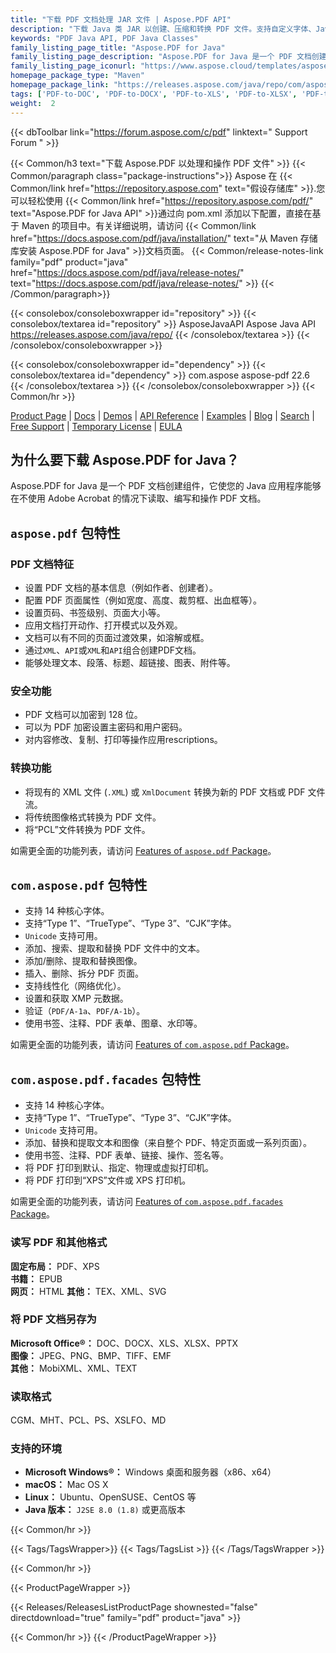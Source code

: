 ```yaml
---
title: "下载 PDF 文档处理 JAR 文件 | Aspose.PDF API"
description: "下载 Java 类 JAR 以创建、压缩和转换 PDF 文件。支持自定义字体、JavaScript、书签、图像、导出、注释、表单和打印。"
keywords: "PDF Java API, PDF Java Classes"
family_listing_page_title: "Aspose.PDF for Java"
family_listing_page_description: "Aspose.PDF for Java 是一个 PDF 文档创建 API，它使 Java 应用程序能够在不使用 Adobe Acrobat 的情况下读取、编写和操作 PDF 文档。它支持处理 PDF、XFA、TXT、HTML、PCL、XML、XPS 和图像文件格式。"
family_listing_page_iconurl: "https://www.aspose.cloud/templates/aspose/App_Themes/V3/images/pdf/272x272/aspose_pdf-for-java-min.png"
homepage_package_type: "Maven"
homepage_package_link: "https://releases.aspose.com/java/repo/com/aspose/aspose-pdf/"
tags: ['PDF-to-DOC', 'PDF-to-DOCX', 'PDF-to-XLS', 'PDF-to-XLSX', 'PDF-to-PPTX', 'PDF-to-TIFF', 'PDF-to-SVG', 'PDF-to-EPUB', 'PDF-to-LaTeX', 'PDF-to-TeX', 'PDF-to-TXT', 'PDF-to-XPS', 'PDFA-to-PDF']
weight:  2
---
```


{{< dbToolbar link="https://forum.aspose.com/c/pdf" linktext=" Support Forum " >}}

{{< Common/h3 text="下载 Aspose.PDF 以处理和操作 PDF 文件"  >}}
{{< Common/paragraph class="package-instructions">}}
Aspose 在
{{< Common/link href="https://repository.aspose.com" text="假设存储库"  >}}.您可以轻松使用
{{< Common/link href="https://repository.aspose.com/pdf/" text="Aspose.PDF for Java API"  >}}通过向 pom.xml 添加以下配置，直接在基于 Maven 的项目中。有关详细说明，请访问
{{< Common/link href="https://docs.aspose.com/pdf/java/installation/" text="从 Maven 存储库安装 Aspose.PDF for Java"  >}}文档页面。
{{< Common/release-notes-link family="pdf" product="java" href="https://docs.aspose.com/pdf/java/release-notes/" text="https://docs.aspose.com/pdf/java/release-notes/"  >}}
{{< /Common/paragraph>}}

{{< consolebox/consoleboxwrapper id="repository" >}}
   {{< consolebox/textarea id="repository" >}} 
      <repository>
      <id>AsposeJavaAPI</id>
      <name>Aspose Java API</name>
      <url>https://releases.aspose.com/java/repo/</url>
      </repository> 
   {{< /consolebox/textarea >}}
{{< /consolebox/consoleboxwrapper >}}

{{< consolebox/consoleboxwrapper id="dependency" >}}
   {{< consolebox/textarea id="dependency" >}}
      <dependency>
      <groupId>com.aspose</groupId>
      <artifactId>aspose-pdf</artifactId>
      <version>22.6</version>
      </dependency>
   {{< /consolebox/textarea >}}
{{< /consolebox/consoleboxwrapper >}}
{{< Common/hr >}}

[Product Page](https://products.aspose.com/pdf/java) | [Docs](https://docs.aspose.com/pdf/java/) | [Demos](https://products.aspose.app/pdf/family) | [API Reference](https://reference.aspose.com/pdf/java) | [Examples](https://github.com/aspose-pdf/Aspose.PDF-for-Java/tree/master/Examples) | [Blog](https://blog.aspose.com/category/pdf/) | [Search](https://search.aspose.com/) | [Free Support](https://forum.aspose.com/c/pdf) | [Temporary License](https://purchase.aspose.com/temporary-license) | [EULA](https://about.aspose.com/legal/eula/)

## 为什么要下载 Aspose.PDF for Java？

Aspose.PDF for Java 是一个 PDF 文档创建组件，它使您的 Java 应用程序能够在不使用 Adobe Acrobat 的情况下读取、编写和操作 PDF 文档。

## `aspose.pdf` 包特性

### PDF 文档特征

- 设置 PDF 文档的基本信息（例如作者、创建者）。
- 配置 PDF 页面属性（例如宽度、高度、裁剪框、出血框等）。
- 设置页码、书签级别、页面大小等。
- 应用文档打开动作、打开模式以及外观。
- 文档可以有不同的页面过渡效果，如溶解或框。
- 通过`XML`、`API`或`XML`和`API`组合创建PDF文档。
- 能够处理文本、段落、标题、超链接、图表、附件等。

### 安全功能

- PDF 文档可以加密到 128 位。
- 可以为 PDF 加密设置主密码和用户密码。
- 对内容修改、复制、打印等操作应用rescriptions。

### 转换功能

- 将现有的 XML 文件 (`.XML`) 或 `XmlDocument` 转换为新的 PDF 文档或 PDF 文件流。
- 将传统图像格式转换为 PDF 文件。
- 将“PCL”文件转换为 PDF 文件。

如需更全面的功能列表，请访问 [Features of `aspose.pdf` Package](https://docs.aspose.com/pdf/java/features-of-aspose-pdf-package/)。

## `com.aspose.pdf` 包特性

- 支持 14 种核心字体。
- 支持“Type 1”、“TrueType”、“Type 3”、“CJK”字体。
- `Unicode` 支持可用。
- 添加、搜索、提取和替换 PDF 文件中的文本。
- 添加/删除、提取和替换图像。
- 插入、删除、拆分 PDF 页面。
- 支持线性化（网络优化）。
- 设置和获取 XMP 元数据。
- 验证（`PDF/A-1a`、`PDF/A-1b`）。
- 使用书签、注释、PDF 表单、图章、水印等。

如需更全面的功能列表，请访问 [Features of `com.aspose.pdf` Package](https://docs.aspose.com/pdf/java/features-of-com-aspose-pdf-package/)。

## `com.aspose.pdf.facades` 包特性

- 支持 14 种核心字体。
- 支持“Type 1”、“TrueType”、“Type 3”、“CJK”字体。
- `Unicode` 支持可用。
- 添加、替换和提取文本和图像（来自整个 PDF、特定页面或一系列页面）。
- 使用书签、注释、PDF 表单、链接、操作、签名等。
- 将 PDF 打印到默认、指定、物理或虚拟打印机。
- 将 PDF 打印到“XPS”文件或 XPS 打印机。

如需更全面的功能列表，请访问 [Features of `com.aspose.pdf.facades` Package](https://docs.aspose.com/pdf/java/features-of-com-aspose-pdf-facades-package/)。

### 读写 PDF 和其他格式

**固定布局：** PDF、XPS\
**书籍：** EPUB\
**网页：** HTML
**其他：** TEX、XML、SVG

### 将 PDF 文档另存为

**Microsoft Office®：** DOC、DOCX、XLS、XLSX、PPTX\
**图像：** JPEG、PNG、BMP、TIFF、EMF\
**其他：** MobiXML、XML、TEXT

### 读取格式

CGM、MHT、PCL、PS、XSLFO、MD

### 支持的环境

- **Microsoft Windows®：** Windows 桌面和服务器（x86、x64）
- **macOS：** Mac OS X
- **Linux：** Ubuntu、OpenSUSE、CentOS 等
- **Java 版本：** `J2SE 8.0 (1.8)` 或更高版本

{{< Common/hr >}}

{{< Tags/TagsWrapper>}}
 {{< Tags/TagsList >}}
{{< /Tags/TagsWrapper >}}

{{< Common/hr >}}

{{< ProductPageWrapper >}}
<!-- ReleasesListProductPage-->
   {{< Releases/ReleasesListProductPage shownested="false"  directdownload="true" family="pdf" product="java" >}}
<!-- /ReleasesListProductPage-->
{{< Common/hr >}}
{{< /ProductPageWrapper >}}

